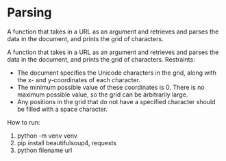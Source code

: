 # Parsing
A function that takes in a URL as an argument and retrieves and parses the data in the document, and prints the grid of characters.

A function that takes in a URL as an argument and retrieves and parses the data in the document, and prints the grid of characters.  Restraints: 
- The document specifies the Unicode characters in the grid, along with the x- and y-coordinates of each character.
- The minimum possible value of these coordinates is 0. There is no maximum possible value, so the grid can be arbitrarily large.
- Any positions in the grid that do not have a specified character should be filled with a space character.

How to run:
1. python -m venv venv
2. pip install beautifulsoup4, requests
3. python filename url
